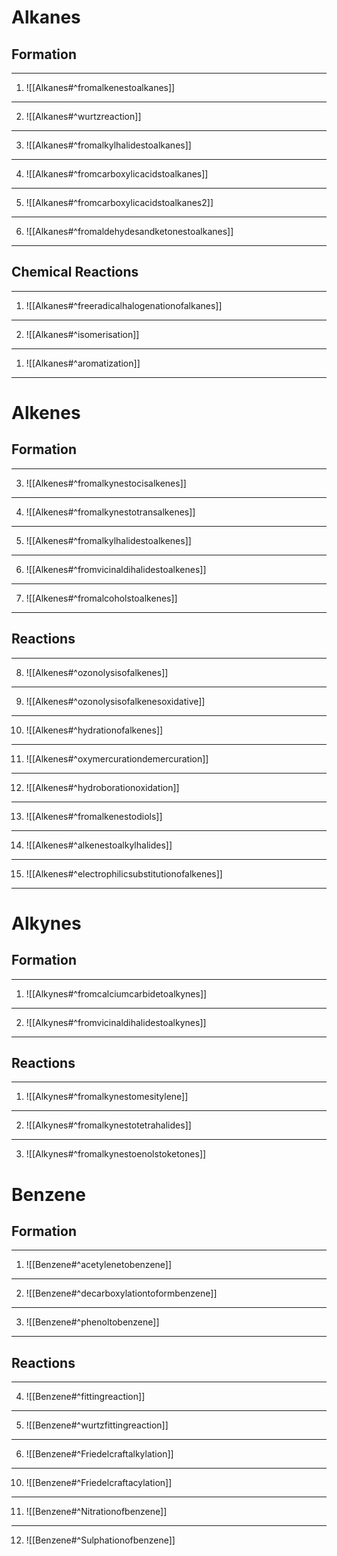 # Alkanes
## Formation
---
1. ![[Alkanes#^fromalkenestoalkanes]]️ 
___
2. ![[Alkanes#^wurtzreaction]]
___
3.  ![[Alkanes#^fromalkylhalidestoalkanes]]
___
4.  ![[Alkanes#^fromcarboxylicacidstoalkanes]]
---
5. ![[Alkanes#^fromcarboxylicacidstoalkanes2]]
---
6. ![[Alkanes#^fromaldehydesandketonestoalkanes]]
---

## Chemical Reactions
---
1. ![[Alkanes#^freeradicalhalogenationofalkanes]]
---
2. ![[Alkanes#^isomerisation]]
___
1. ![[Alkanes#^aromatization]]
---
# Alkenes
## Formation
---

3.  ![[Alkenes#^fromalkynestocisalkenes]]
---
4. ![[Alkenes#^fromalkynestotransalkenes]]
---
5. ![[Alkenes#^fromalkylhalidestoalkenes]]
---
6. ![[Alkenes#^fromvicinaldihalidestoalkenes]]
---
7. ![[Alkenes#^fromalcoholstoalkenes]]
---
## Reactions 
---

8. ![[Alkenes#^ozonolysisofalkenes]]
--- 
9. ![[Alkenes#^ozonolysisofalkenesoxidative]]
---
10. ![[Alkenes#^hydrationofalkenes]]
---
11. ![[Alkenes#^oxymercurationdemercuration]]
---
12. ![[Alkenes#^hydroborationoxidation]]
---
13. ![[Alkenes#^fromalkenestodiols]]
---
14. ![[Alkenes#^alkenestoalkylhalides]]
---
15. ![[Alkenes#^electrophilicsubstitutionofalkenes]]
---
# Alkynes
## Formation
---
1. ![[Alkynes#^fromcalciumcarbidetoalkynes]]
---
2. ![[Alkynes#^fromvicinaldihalidestoalkynes]]
---
## Reactions
---
1. ![[Alkynes#^fromalkynestomesitylene]]
---
2. ![[Alkynes#^fromalkynestotetrahalides]]
---
3. ![[Alkynes#^fromalkynestoenolstoketones]]

# Benzene

## Formation 
---
1. ![[Benzene#^acetylenetobenzene]]
---
2.  ![[Benzene#^decarboxylationtoformbenzene]]
---
3.  ![[Benzene#^phenoltobenzene]]
---
## Reactions
---

4. ![[Benzene#^fittingreaction]]
---
5. ![[Benzene#^wurtzfittingreaction]]
---
6.  ![[Benzene#^Friedelcraftalkylation]]
---
 10. ![[Benzene#^Friedelcraftacylation]]
 ---
  11.  ![[Benzene#^Nitrationofbenzene]]
  ---
  12.  ![[Benzene#^Sulphationofbenzene]]